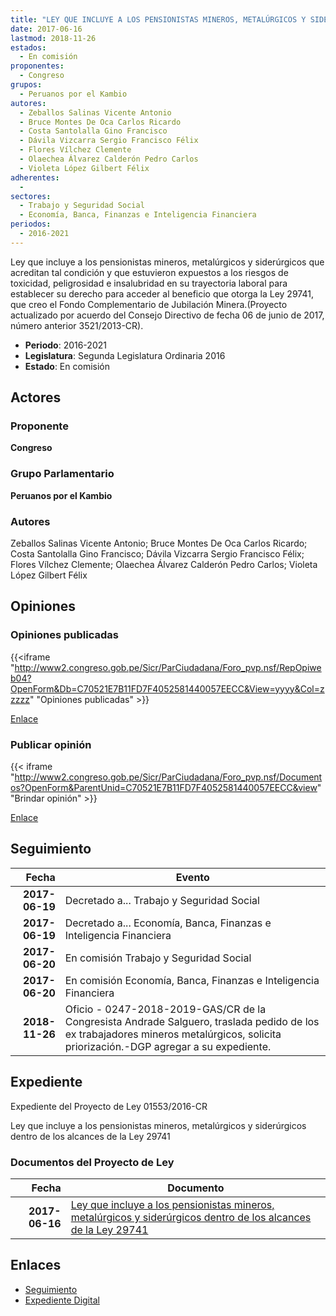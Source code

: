 ```yaml
---
title: "LEY QUE INCLUYE A LOS PENSIONISTAS MINEROS, METALÚRGICOS Y SIDERÚRGICOS DENTRO DE LOS ALCANCES DE LA LEY 29741"
date: 2017-06-16
lastmod: 2018-11-26
estados: 
  - En comisión
proponentes: 
  - Congreso
grupos: 
  - Peruanos por el Kambio
autores: 
  - Zeballos Salinas Vicente Antonio
  - Bruce Montes De Oca Carlos Ricardo
  - Costa Santolalla Gino Francisco
  - Dávila Vizcarra Sergio Francisco Félix
  - Flores Vílchez Clemente
  - Olaechea Álvarez Calderón Pedro Carlos
  - Violeta López Gilbert Félix
adherentes: 
  - 
sectores: 
  - Trabajo y Seguridad Social
  - Economía, Banca, Finanzas e Inteligencia Financiera
periodos: 
  - 2016-2021
---
```


Ley que incluye a los pensionistas mineros, metalúrgicos y siderúrgicos que acreditan tal condición y que estuvieron expuestos a los riesgos de toxicidad, peligrosidad e insalubridad en su trayectoria laboral para establecer su derecho para acceder al beneficio que otorga la Ley 29741, que creo el Fondo Complementario de Jubilación Minera.(Proyecto actualizado por acuerdo del Consejo Directivo de fecha 06 de junio de 2017, número anterior 3521/2013-CR).

- **Periodo**: 2016-2021
- **Legislatura**: Segunda Legislatura Ordinaria 2016
- **Estado**: En comisión

## Actores

### Proponente

**Congreso**

### Grupo Parlamentario

**Peruanos por el Kambio**

### Autores

Zeballos Salinas Vicente Antonio; Bruce Montes De Oca Carlos Ricardo; Costa Santolalla Gino Francisco; Dávila Vizcarra Sergio Francisco Félix; Flores Vílchez Clemente; Olaechea Álvarez Calderón Pedro Carlos; Violeta López Gilbert Félix


## Opiniones

### Opiniones publicadas

{{<iframe "http://www2.congreso.gob.pe/Sicr/ParCiudadana/Foro_pvp.nsf/RepOpiweb04?OpenForm&Db=C70521E7B11FD7F4052581440057EECC&View=yyyy&Col=zzzzz" "Opiniones publicadas" >}}

[Enlace](http://www2.congreso.gob.pe/Sicr/ParCiudadana/Foro_pvp.nsf/RepOpiweb04?OpenForm&Db=C70521E7B11FD7F4052581440057EECC&View=yyyy&Col=zzzzz)
### Publicar opinión

{{< iframe "http://www2.congreso.gob.pe/Sicr/ParCiudadana/Foro_pvp.nsf/Documentos?OpenForm&ParentUnid=C70521E7B11FD7F4052581440057EECC&view" "Brindar opinión" >}}

[Enlace](http://www2.congreso.gob.pe/Sicr/ParCiudadana/Foro_pvp.nsf/Documentos?OpenForm&ParentUnid=C70521E7B11FD7F4052581440057EECC&view)

## Seguimiento

| Fecha | Evento |
|------:|--------|
| **2017-06-19** | Decretado a... Trabajo y Seguridad Social|
| **2017-06-19** | Decretado a... Economía, Banca, Finanzas e Inteligencia Financiera|
| **2017-06-20** | En comisión Trabajo y Seguridad Social|
| **2017-06-20** | En comisión Economía, Banca, Finanzas e Inteligencia Financiera|
| **2018-11-26** | Oficio - 0247-2018-2019-GAS/CR de la Congresista Andrade Salguero, traslada pedido de los ex trabajadores mineros metalúrgicos, solicita priorización.-DGP agregar a su expediente.|


## Expediente

Expediente del Proyecto de Ley 01553/2016-CR

Ley que incluye a los pensionistas mineros, metalúrgicos y siderúrgicos dentro de los alcances de la Ley 29741


### Documentos del Proyecto de Ley

| Fecha | Documento |
|------:|--------|
| **2017-06-16** | [Ley que incluye a los pensionistas mineros, metalúrgicos y siderúrgicos dentro de los alcances de la Ley 29741](http://www.leyes.congreso.gob.pe/Documentos/2016_2021/Proyectos_de_Ley_y_de_Resoluciones_Legislativas/PL0155320170616.pdf) |

## Enlaces 

- [Seguimiento](http://www2.congreso.gob.pehttp://www2.congreso.gob.pe/Sicr/TraDocEstProc/CLProLey2016.nsf/f7fff46988ca05b1052578e100829cc7/9d7b5fc702c4ce36052581410063e921?OpenDocument)
- [Expediente Digital](http://www2.congreso.gob.pehttp://www2.congreso.gob.pe/Sicr/TraDocEstProc/CLProLey2016.nsf/f7fff46988ca05b1052578e100829cc7/9d7b5fc702c4ce36052581410063e921?OpenDocument&Click=05257FB7005EB655.eb71d0cf91d8294e05256cdf006b5706/$Body/0.1C6C)
